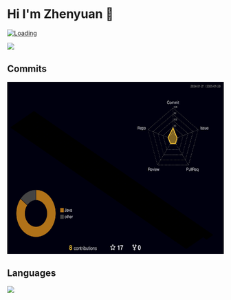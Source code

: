 <h1>Hi I'm Zhenyuan 🥹</h1>
<a href="https://wakatime.com/@125ffe1f-f833-479f-bec1-9983c5b5f8dd"><img src="https://wakatime.com/badge/user/125ffe1f-f833-479f-bec1-9983c5b5f8dd.svg" alt="Loading"></a>
  
<a href="https://discord.gg/ZwJ876pNvm"><img src="https://discord.com/api/guilds/992455685835063346/widget.png?style=banner4"></a>
## Commits
<p align="left"><img src="./profile-3d-contrib/profile-night-rainbow.svg" height="400"></p>

## Languages
<img src="https://wakatime.com/share/@Zhenyuan/83f5dd42-03cb-472f-845c-5c2c25c19ef6.svg" height="400">

